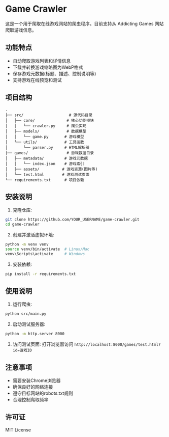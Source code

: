 # Game Crawler

这是一个用于爬取在线游戏网站的爬虫程序。目前支持从 Addicting Games 网站爬取游戏信息。

## 功能特点

- 自动爬取游戏列表和详情信息
- 下载并转换游戏缩略图为WebP格式
- 保存游戏元数据(标题、描述、控制说明等)
- 支持游戏在线预览和测试

## 项目结构

```
.
├── src/                    # 源代码目录
│   ├── core/              # 核心功能模块
│   │   └── crawler.py     # 爬虫实现
│   ├── models/            # 数据模型
│   │   └── game.py       # 游戏模型
│   └── utils/            # 工具函数
│       └── parser.py     # HTML解析器
├── games/                 # 游戏数据目录
│   ├── metadata/         # 游戏元数据
│   │   └── index.json    # 游戏索引
│   ├── assets/          # 游戏资源(图片等)
│   └── test.html        # 游戏测试页面
└── requirements.txt      # 项目依赖
```

## 安装说明

1. 克隆仓库:
```bash
git clone https://github.com/YOUR_USERNAME/game-crawler.git
cd game-crawler
```

2. 创建并激活虚拟环境:
```bash
python -m venv venv
source venv/bin/activate  # Linux/Mac
venv\Scripts\activate     # Windows
```

3. 安装依赖:
```bash
pip install -r requirements.txt
```

## 使用说明

1. 运行爬虫:
```bash
python src/main.py
```

2. 启动测试服务器:
```bash
python -m http.server 8000
```

3. 访问测试页面:
打开浏览器访问 `http://localhost:8000/games/test.html?id=游戏ID`

## 注意事项

- 需要安装Chrome浏览器
- 确保良好的网络连接
- 遵守目标网站的robots.txt规则
- 合理控制爬取频率

## 许可证

MIT License 